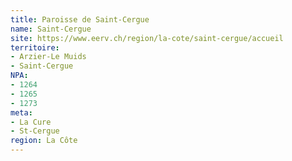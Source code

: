 ```yaml
---
title: Paroisse de Saint-Cergue
name: Saint-Cergue
site: https://www.eerv.ch/region/la-cote/saint-cergue/accueil
territoire:
- Arzier-Le Muids
- Saint-Cergue
NPA:
- 1264
- 1265
- 1273
meta:
- La Cure
- St-Cergue
region: La Côte
---
```

